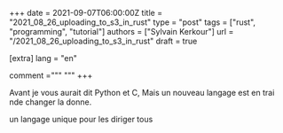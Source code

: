 +++
date = 2021-09-07T06:00:00Z
title = "2021_08_26_uploading_to_s3_in_rust"
type = "post"
tags = ["rust", "programming", "tutorial"]
authors = ["Sylvain Kerkour"]
url = "/2021_08_26_uploading_to_s3_in_rust"
draft = true

[extra]
lang = "en"

comment ="""
"""
+++

Avant je vous aurait dit Python et C,
Mais un nouveau langage est en trai nde changer la donne.

un langage unique pour les diriger tous
